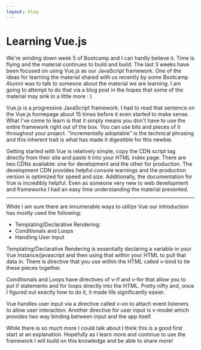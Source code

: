 ```yaml
---
layout: blog
---
```


# Learning Vue.js

We're winding down week 5 of Bootcamp and I can hardly believe it. Time is flying and the material continues
to build and build. The last 3 weeks have been focused on using Vue.js as our JavaScript framework. One of the
ideas for learning the material shared with us recently by some Bootcamp Alumni was to talk to someone about
the material we are learning. I am going to attempt to do that via a blog post in the hopes that some of the
material may sink in a little more : )

Vue.js is a progressive JavaScript framework. I had to read that sentence on the Vue.js homepage about 15 times
before it even started to make sense. What I've come to learn is that it simply means you don't have to use the
entire framework right out of the box. You can use bits and pieces of it throughout your project. "Incrementally adoptable"
is the technical phrasing and this inherent trait is what has made it digestible for this newbie.

Getting started with Vue is relatively simple, copy the CDN script tag directly from their site and paste it into your HTML index page.
There are two CDNs available: one for development and the other for production. The development CDN provides helpful console warnings and the production version is optimized for speed and size. Additionally, the documentation for Vue is incredibly helpful. Even as someone very new to web development and frameworks I had an easy time understanding the material presented.

***

While I am sure there are innumerable ways to utilize Vue our introduction has mostly used the following:
- Templating/Declarative Rendering:
- Conditionals and Loops
- Handling User Input

Templating/Declarative Rendering is essentially declaring a variable in your Vue Instance/javascript and then using that within your HTML to pull that data in. There is  directive that you use within the HTML called v-bind to tie these pieces together.

Conditionals and Loops have directives of v-if and v-for that allow you to put if statements and for loops directly into the HTML. Pretty nifty and, once I figured out exactly how to do it, it made life significantly easier.

Vue handles user input via a directive called v-on to attach event listeners to allow user interaction. Another directive for user input is v-model which provides two way binding between input and the app itself.

While there is so much more I could talk about I think this is a good first start at an explanation. Hopefully as I learn more and continue to use the framework I will build on this knowledge and be able to share more!
